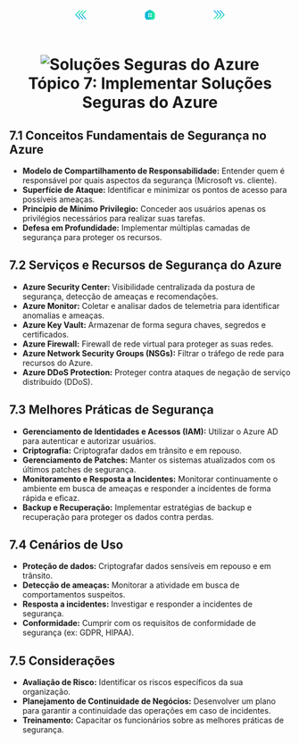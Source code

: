 <!-- markmap -->
<div style="text-align: center; width:100%; padding-bottom:20px;">
  <a href="topico_6_implementar_autenticacao_e_autorizacao_de_usuario.md" style="padding:50px;"><img src="img/anterior.png" alt="Anterior" style="width:20px;height:20px;"></a>
  <a href="az-204_markmap.md" style="padding:50px;"><img src="img/inicio.png" alt="Início" style="width:20px;height:20px;"></a>
  <a href="topico_8_implementar_o_gerenciamento_de_api.md" style="padding:50px;"><img src="img/proximo.png" alt="Próximo" style="width:20px;height:20px;"></a>
</div>

# <div style="text-align: center; width:100%;"><img src="https://learn.microsoft.com/pt-br/training/achievements/cloud-solutions-implement.svg" alt="Soluções Seguras do Azure" width="50" height="50"> <br /> **Tópico 7: Implementar Soluções Seguras do Azure**</div>

## **7.1 Conceitos Fundamentais de Segurança no Azure**

* **Modelo de Compartilhamento de Responsabilidade:** Entender quem é responsável por quais aspectos da segurança (Microsoft vs. cliente).
* **Superfície de Ataque:** Identificar e minimizar os pontos de acesso para possíveis ameaças.
* **Princípio de Mínimo Privilegio:** Conceder aos usuários apenas os privilégios necessários para realizar suas tarefas.
* **Defesa em Profundidade:** Implementar múltiplas camadas de segurança para proteger os recursos.

## **7.2 Serviços e Recursos de Segurança do Azure**

* **Azure Security Center:** Visibilidade centralizada da postura de segurança, detecção de ameaças e recomendações.
* **Azure Monitor:** Coletar e analisar dados de telemetria para identificar anomalias e ameaças.
* **Azure Key Vault:** Armazenar de forma segura chaves, segredos e certificados.
* **Azure Firewall:** Firewall de rede virtual para proteger as suas redes.
* **Azure Network Security Groups (NSGs):** Filtrar o tráfego de rede para recursos do Azure.
* **Azure DDoS Protection:** Proteger contra ataques de negação de serviço distribuído (DDoS).

## **7.3 Melhores Práticas de Segurança**

* **Gerenciamento de Identidades e Acessos (IAM):** Utilizar o Azure AD para autenticar e autorizar usuários.
* **Criptografia:** Criptografar dados em trânsito e em repouso.
* **Gerenciamento de Patches:** Manter os sistemas atualizados com os últimos patches de segurança.
* **Monitoramento e Resposta a Incidentes:** Monitorar continuamente o ambiente em busca de ameaças e responder a incidentes de forma rápida e eficaz.
* **Backup e Recuperação:** Implementar estratégias de backup e recuperação para proteger os dados contra perdas.

## **7.4 Cenários de Uso**

* **Proteção de dados:** Criptografar dados sensíveis em repouso e em trânsito.
* **Detecção de ameaças:** Monitorar a atividade em busca de comportamentos suspeitos.
* **Resposta a incidentes:** Investigar e responder a incidentes de segurança.
* **Conformidade:** Cumprir com os requisitos de conformidade de segurança (ex: GDPR, HIPAA).

## **7.5 Considerações**

* **Avaliação de Risco:** Identificar os riscos específicos da sua organização.
* **Planejamento de Continuidade de Negócios:** Desenvolver um plano para garantir a continuidade das operações em caso de incidentes.
* **Treinamento:** Capacitar os funcionários sobre as melhores práticas de segurança.
